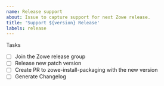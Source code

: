 ```yaml
---
name: Release support
about: Issue to capture support for next Zowe release.
title: 'Support ${version} Release'
labels: release
---
```

Tasks

- [ ] Join the Zowe release group
- [ ] Release new patch version
- [ ] Create PR to zowe-install-packaging with the new version
- [ ] Generate Changelog
